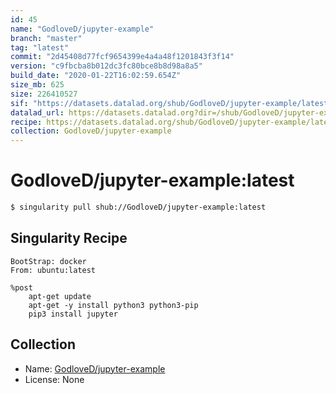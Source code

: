 ```yaml
---
id: 45
name: "GodloveD/jupyter-example"
branch: "master"
tag: "latest"
commit: "2d45408d77fcf9654399e4a4a48f1201843f3f14"
version: "c9fbcba8b012dc3fc80bce8b8d98a8a5"
build_date: "2020-01-22T16:02:59.654Z"
size_mb: 625
size: 226410527
sif: "https://datasets.datalad.org/shub/GodloveD/jupyter-example/latest/2020-01-22-2d45408d-c9fbcba8/c9fbcba8b012dc3fc80bce8b8d98a8a5.simg"
datalad_url: https://datasets.datalad.org?dir=/shub/GodloveD/jupyter-example/latest/2020-01-22-2d45408d-c9fbcba8/
recipe: https://datasets.datalad.org/shub/GodloveD/jupyter-example/latest/2020-01-22-2d45408d-c9fbcba8/Singularity
collection: GodloveD/jupyter-example
---
```


# GodloveD/jupyter-example:latest

```bash
$ singularity pull shub://GodloveD/jupyter-example:latest
```

## Singularity Recipe

```singularity
BootStrap: docker
From: ubuntu:latest

%post
    apt-get update
    apt-get -y install python3 python3-pip
    pip3 install jupyter
```

## Collection

 - Name: [GodloveD/jupyter-example](https://github.com/GodloveD/jupyter-example)
 - License: None

